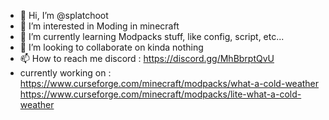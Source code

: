 - 👋 Hi, I’m @splatchoot
- 👀 I’m interested in Moding in minecraft
- 🌱 I’m currently learning Modpacks stuff, like config, script, etc...
- 💞️ I’m looking to collaborate on kinda nothing
- 📫 How to reach me discord : https://discord.gg/MhBbrptQvU
- currently working on : https://www.curseforge.com/minecraft/modpacks/what-a-cold-weather
https://www.curseforge.com/minecraft/modpacks/lite-what-a-cold-weather

<!---
splatchoot/splatchoot is a ✨ special ✨ repository because its `README.md` (this file) appears on your GitHub profile.
You can click the Preview link to take a look at your changes.
--->
